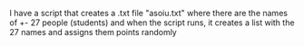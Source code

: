 I have a script that creates a .txt file "asoiu.txt" where there are the names of +- 27 people (students) and when the script runs, it creates a list with the 27 names and assigns them points randomly
